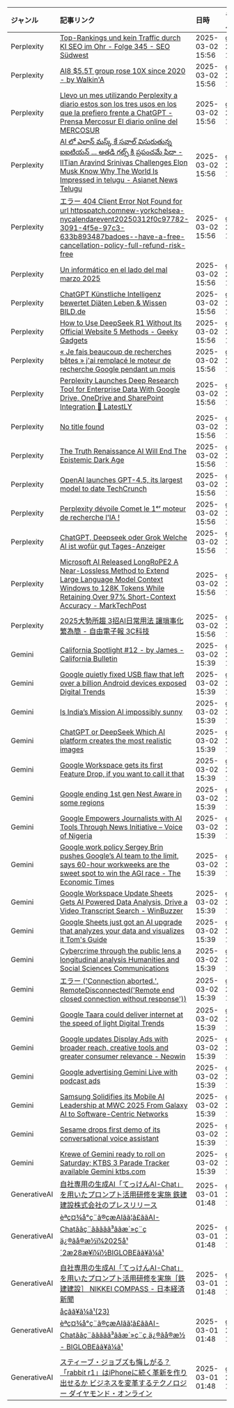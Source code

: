 | ジャンル | 記事リンク | 日時 | モデル |
| :----- | :----- | :----- | :----- |
| Perplexity | [Top-Rankings und kein Traffic durch KI SEO im Ohr - Folge 345 - SEO Südwest](Perplexity_1740899419.md) | 2025-03-02 15:56 | grok-2-1212 |
| Perplexity | [AI8 $5.5T group rose 10X since 2020 - by Walkin'A](Perplexity_1740899363.md) | 2025-03-02 15:56 | grok-2-1212 |
| Perplexity | [Llevo un mes utilizando Perplexity a diario estos son los tres usos en los que la prefiero frente a ChatGPT - Prensa Mercosur El diario online del MERCOSUR](Perplexity_1740899310.md) | 2025-03-02 15:56 | grok-2-1212 |
| Perplexity | [AI లో ఎలాన్ మస్క్ కే సవాల్ విసురుతున్న ఐఐటియన్ ... అతడి గట్స్ కి ప్రపంచమే ఫిదా - IITian Aravind Srinivas Challenges Elon Musk Know Why The World Is Impressed in telugu - Asianet News Telugu](Perplexity_1740899260.md) | 2025-03-02 15:56 | grok-2-1212 |
| Perplexity | [エラー 404 Client Error Not Found for url httpspatch.comnew-yorkchelsea-nycalendarevent20250312f0c97782-3091-4f5e-97c3-633b893487badoes--have-a-free-cancellation-policy-full-refund-risk-free](Perplexity_1740899212.md) | 2025-03-02 15:56 | grok-2-1212 |
| Perplexity | [Un informático en el lado del mal marzo 2025](Perplexity_1740899157.md) | 2025-03-02 15:56 | grok-2-1212 |
| Perplexity | [ChatGPT Künstliche Intelligenz bewertet Diäten Leben & Wissen BILD.de](Perplexity_1740899109.md) | 2025-03-02 15:56 | grok-2-1212 |
| Perplexity | [How to Use DeepSeek R1 Without Its Official Website 5 Methods - Geeky Gadgets](Perplexity_1740899050.md) | 2025-03-02 15:56 | grok-2-1212 |
| Perplexity | [« Je fais beaucoup de recherches bêtes » j'ai remplacé le moteur de recherche Google pendant un mois](Perplexity_1740898997.md) | 2025-03-02 15:56 | grok-2-1212 |
| Perplexity | [Perplexity Launches Deep Research Tool for Enterprise Data With Google Drive, OneDrive and SharePoint Integration 📲 LatestLY](Perplexity_1740898950.md) | 2025-03-02 15:56 | grok-2-1212 |
| Perplexity | [No title found](Perplexity_1740898903.md) | 2025-03-02 15:56 | grok-2-1212 |
| Perplexity | [The Truth Renaissance AI Will End The Epistemic Dark Age](Perplexity_1740898858.md) | 2025-03-02 15:56 | grok-2-1212 |
| Perplexity | [OpenAI launches GPT-4.5, its largest model to date TechCrunch](Perplexity_1740898801.md) | 2025-03-02 15:56 | grok-2-1212 |
| Perplexity | [Perplexity dévoile Comet le 1ᵉʳ moteur de recherche l'IA !](Perplexity_1740898754.md) | 2025-03-02 15:56 | grok-2-1212 |
| Perplexity | [ChatGPT, Deepseek oder Grok Welche AI ist wofür gut Tages-Anzeiger](Perplexity_1740898704.md) | 2025-03-02 15:56 | grok-2-1212 |
| Perplexity | [Microsoft AI Released LongRoPE2 A Near-Lossless Method to Extend Large Language Model Context Windows to 128K Tokens While Retaining Over 97% Short-Context Accuracy - MarkTechPost](Perplexity_1740898652.md) | 2025-03-02 15:56 | grok-2-1212 |
| Perplexity | [2025大勢所趨 3招AI日常用法 讓瑣事化繁為簡 - 自由電子報 3C科技](Perplexity_1740898592.md) | 2025-03-02 15:56 | grok-2-1212 |
| Gemini | [California Spotlight #12 - by James - California Bulletin](Gemini_1740898542.md) | 2025-03-02 15:39 | grok-2-1212 |
| Gemini | [Google quietly fixed USB flaw that left over a billion Android devices exposed Digital Trends](Gemini_1740898488.md) | 2025-03-02 15:39 | grok-2-1212 |
| Gemini | [Is India’s Mission AI impossibly sunny](Gemini_1740898439.md) | 2025-03-02 15:39 | grok-2-1212 |
| Gemini | [ChatGPT or DeepSeek Which AI platform creates the most realistic images](Gemini_1740898382.md) | 2025-03-02 15:39 | grok-2-1212 |
| Gemini | [Google Workspace gets its first Feature Drop, if you want to call it that](Gemini_1740898315.md) | 2025-03-02 15:39 | grok-2-1212 |
| Gemini | [Google ending 1st gen Nest Aware in some regions](Gemini_1740898267.md) | 2025-03-02 15:39 | grok-2-1212 |
| Gemini | [Google Empowers Journalists with AI Tools Through News Initiative – Voice of Nigeria](Gemini_1740898220.md) | 2025-03-02 15:39 | grok-2-1212 |
| Gemini | [Google work policy Sergey Brin pushes Google’s AI team to the limit, says 60-hour workweeks are the sweet spot to win the AGI race - The Economic Times](Gemini_1740898163.md) | 2025-03-02 15:39 | grok-2-1212 |
| Gemini | [Google Workspace Update Sheets Gets AI Powered Data Analysis, Drive a Video Transcript Search - WinBuzzer](Gemini_1740898111.md) | 2025-03-02 15:39 | grok-2-1212 |
| Gemini | [Google Sheets just got an AI upgrade that analyzes your data and visualizes it Tom's Guide](Gemini_1740898053.md) | 2025-03-02 15:39 | grok-2-1212 |
| Gemini | [Cybercrime through the public lens a longitudinal analysis Humanities and Social Sciences Communications](Gemini_1740898001.md) | 2025-03-02 15:39 | grok-2-1212 |
| Gemini | [エラー ('Connection aborted.', RemoteDisconnected('Remote end closed connection without response'))](Gemini_1740897939.md) | 2025-03-02 15:39 | grok-2-1212 |
| Gemini | [Google Taara could deliver internet at the speed of light Digital Trends](Gemini_1740897884.md) | 2025-03-02 15:39 | grok-2-1212 |
| Gemini | [Google updates Display Ads with broader reach, creative tools and greater consumer relevance - Neowin](Gemini_1740897832.md) | 2025-03-02 15:39 | grok-2-1212 |
| Gemini | [Google advertising Gemini Live with podcast ads](Gemini_1740897777.md) | 2025-03-02 15:39 | grok-2-1212 |
| Gemini | [Samsung Solidifies its Mobile AI Leadership at MWC 2025 From Galaxy AI to Software-Centric Networks](Gemini_1740897729.md) | 2025-03-02 15:39 | grok-2-1212 |
| Gemini | [Sesame drops first demo of its conversational voice assistant](Gemini_1740897652.md) | 2025-03-02 15:39 | grok-2-1212 |
| Gemini | [Krewe of Gemini ready to roll on Saturday; KTBS 3 Parade Tracker available Gemini ktbs.com](Gemini_1740897596.md) | 2025-03-02 15:39 | grok-2-1212 |
| GenerativeAI | [自社専用の生成AI「てっけんAI-Chat」を用いたプロンプト活用研修を実施 鉄建建設株式会社のプレスリリース](GenerativeAI_1740761565.md) | 2025-03-01 01:48 | grok-2-1212 |
| GenerativeAI | [èªç¤¾å°ç¨ã®çæAIãã¦ã£ããAI-Chatããç¨ãããã­ã³ããæ´»ç¨ç ä¿®ãå®æ½ï¼2025å¹´2æ28æ¥ï¼ï½BIGLOBEãã¥ã¼ã¹](GenerativeAI_1740761514.md) | 2025-03-01 01:48 | grok-2-1212 |
| GenerativeAI | [自社専用の生成AI「てっけんAI-Chat」を用いたプロンプト活用研修を実施［鉄建建設］ NIKKEI COMPASS - 日本経済新聞](GenerativeAI_1740761466.md) | 2025-03-01 01:48 | grok-2-1212 |
| GenerativeAI | [åçãã¥ã¼ã¹(23) èªç¤¾å°ç¨ã®çæAIãã¦ã£ããAI-Chatããç¨ãããã­ã³ããæ´»ç¨ç ä¿®ãå®æ½ - BIGLOBEãã¥ã¼ã¹](GenerativeAI_1740761419.md) | 2025-03-01 01:48 | grok-2-1212 |
| GenerativeAI | [スティーブ・ジョブズも悔しがる？「rabbit r1」はiPhoneに続く革新を作り出せるか ビジネスを変革するテクノロジー ダイヤモンド・オンライン](GenerativeAI_1740761372.md) | 2025-03-01 01:48 | grok-2-1212 |


